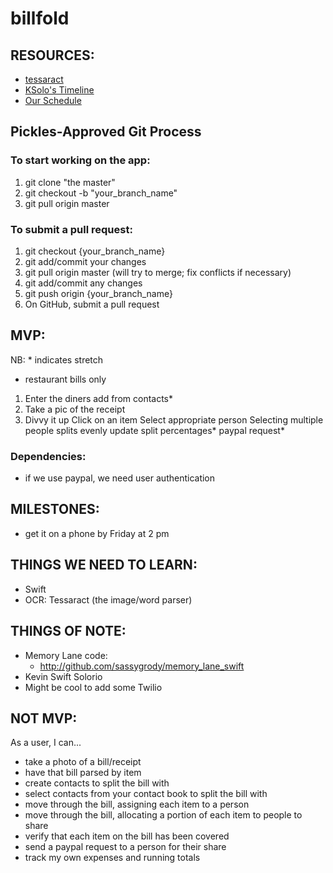 billfold
========


## RESOURCES:
- [tessaract](https://github.com/ldiqual/tesseract-ios)
- [KSolo's Timeline](https://github.com/fireflies-2014/phase-3-guide/blob/reorganize/resources/final-projects.md)
- [Our Schedule](https://github.com/KimpossibleG/billfold/blob/master/schedule)

## Pickles-Approved Git Process

### To start working on the app:
1. git clone "the master"
2. git checkout -b "your_branch_name"
3. git pull origin master

### To submit a pull request:
1. git checkout {your_branch_name}
2. git add/commit your changes
3. git pull origin master (will try to merge; fix conflicts if necessary)
4. git add/commit any changes
5. git push origin {your_branch_name}
6. On GitHub, submit a pull request


## MVP:
NB: * indicates stretch

- restaurant bills only

1. Enter the diners
  add from contacts*
2. Take a pic of the receipt 
3. Divvy it up
  Click on an item
  Select appropriate person
Selecting multiple people splits evenly
update split percentages*
paypal request*

### Dependencies:
  - if we use paypal, we need user authentication

## MILESTONES:
- get it on a phone by Friday at 2 pm

## THINGS WE NEED TO LEARN:
- Swift
- OCR: Tessaract (the image/word parser)

## THINGS OF NOTE:
- Memory Lane code:
  - http://github.com/sassygrody/memory_lane_swift
- Kevin Swift Solorio
- Might be cool to add some Twilio
 

## NOT MVP:
As a user, I can...
- take a photo of a bill/receipt
- have that bill parsed by item
- create contacts to split the bill with
- select contacts from your contact book to split the bill with
- move through the bill, assigning each item to a person
- move through the bill, allocating a portion of each item to people to share
- verify that each item on the bill has been covered
- send a paypal request to a person for their share
- track my own expenses and running totals


